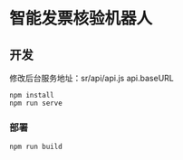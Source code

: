 # 智能发票核验机器人

## 开发
修改后台服务地址：sr/api/api.js api.baseURL

```
npm install
npm run serve
```

### 部署

```
npm run build
```
